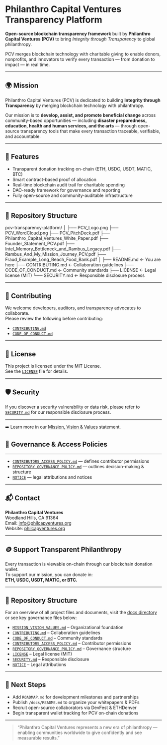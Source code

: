 # Philanthro Capital Ventures Transparency Platform

**Open-source blockchain transparency framework** built by **Philanthro Capital Ventures (PCV)** to bring *Integrity through Transparency* to global philanthropy.

PCV merges blockchain technology with charitable giving to enable donors, nonprofits, and innovators to verify every transaction — from donation to impact — in real time.

---

## 🌍 Mission

Philanthro Capital Ventures (PCV) is dedicated to building **Integrity through Transparency** by merging blockchain technology with philanthropy.  

Our mission is to **develop, assist, and promote beneficial change** across community-based opportunities — including **disaster preparedness, education, health and human services, and the arts** — through open-source transparency tools that make every transaction traceable, verifiable, and accountable.

---

## 🔗 Features

- Transparent donation tracking on-chain (ETH, USDC, USDT, MATIC, BTC)  
- Smart contract-based proof of allocation  
- Real-time blockchain audit trail for charitable spending  
- DAO-ready framework for governance and reporting  
- Fully open-source and community-auditable infrastructure  

---

## 🧠 Repository Structure

pcv-transparency-platform/
│
├── PCV_Logo.png
├── PCV_WordCloud.png
├── PCV_PitchDeck.pdf
├── Philanthro_Capital_Ventures_White_Paper.pdf
├── Founder_Statement_PCV.pdf
├── Intel_Memory_Bottleneck_and_Rambus_Legacy.pdf
├── Rambus_And_My_Mission_Journey_PCV.pdf
├── Fraud_Example_Long_Beach_Food_Bank.pdf
│
├── README.md                 ← You are here
├── CONTRIBUTING.md           ← Collaboration guidelines
├── CODE_OF_CONDUCT.md        ← Community standards
├── LICENSE                   ← Legal license (MIT)
└── SECURITY.md               ← Responsible disclosure process

---

## 🤝 Contributing

We welcome developers, auditors, and transparency advocates to collaborate.  
Please review the following before contributing:

- [`CONTRIBUTING.md`](./CONTRIBUTING.md)  
- [`CODE_OF_CONDUCT.md`](./CODE_OF_CONDUCT.md)

---

## 🧾 License

This project is licensed under the MIT License.  
See the [`LICENSE`](./LICENSE) file for details.

---

## 🛡️ Security

If you discover a security vulnerability or data risk, please refer to  
[`SECURITY.md`](./SECURITY.md) for our responsible disclosure process.

---

➡️ Learn more in our [Mission, Vision & Values](./MISSION_VISION_VALUES.md) statement.

## 🧩 Governance & Access Policies

---

- [`CONTRIBUTORS_ACCESS_POLICY.md`](./CONTRIBUTORS_ACCESS_POLICY.md) — defines contributor permissions  
- [`REPOSITORY_GOVERNANCE_POLICY.md`](./REPOSITORY_GOVERNANCE_POLICY.md) — outlines decision-making & structure  
- [`NOTICE`](./NOTICE) — legal attributions and notices

---

## 📬 Contact

**Philanthro Capital Ventures**   
Woodland Hills, CA 91364  
Email: [info@philcapventures.org](mailto:info@philcapventures.org)  
Website: [philcapventures.org](https://philcapventures.org)

---

## 🪙 Support Transparent Philanthropy

Every transaction is viewable on-chain through our blockchain donation wallet.  
To support our mission, you can donate in:  
**ETH, USDC, USDT, MATIC, or BTC.**

---

## 🧠 Repository Structure

For an overview of all project files and documents, visit the [docs directory](./docs/)  
or see key governance files below:

- [`MISSION_VISION_VALUES.md`](./MISSION_VISION_VALUES.md) – Organizational foundation  
- [`CONTRIBUTING.md`](./CONTRIBUTING.md) – Collaboration guidelines  
- [`CODE_OF_CONDUCT.md`](./CODE_OF_CONDUCT.md) – Community standards  
- [`CONTRIBUTORS_ACCESS_POLICY.md`](./CONTRIBUTORS_ACCESS_POLICY.md) – Contributor permissions  
- [`REPOSITORY_GOVERNANCE_POLICY.md`](./REPOSITORY_GOVERNANCE_POLICY.md) – Governance structure  
- [`LICENSE`](./LICENSE) – Legal license (MIT)  
- [`SECURITY.md`](./SECURITY.md) – Responsible disclosure  
- [`NOTICE`](./NOTICE) – Legal attributions  

---

## 🔮 Next Steps

- Add `ROADMAP.md` for development milestones and partnerships  
- Publish `/docs/README.md` to organize your whitepapers & PDFs  
- Recruit open-source collaborators via DevFest & ETHDenver  
- Begin transparent wallet tracking for PCV on-chain donations

---

> “Philanthro Capital Ventures represents a new era of philanthropy — enabling communities worldwide to give confidently and see measurable results.”
